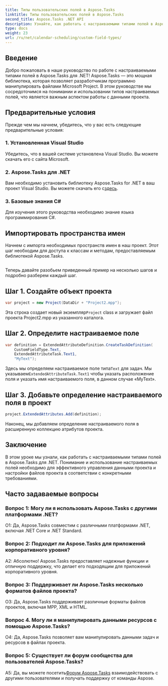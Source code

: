 ```yaml
---
title: Типы пользовательских полей в Aspose.Tasks
linktitle: Типы пользовательских полей в Aspose.Tasks
second_title: Aspose.Tasks .NET API
description: Узнайте, как работать с настраиваемыми типами полей в Aspose.Tasks для .NET. Пошаговое руководство с примерами кода и часто задаваемыми вопросами.
type: docs
weight: 23
url: /ru/net/calendar-scheduling/custom-field-types/
---
```

## Введение

Добро пожаловать в наше руководство по работе с настраиваемыми типами полей в Aspose.Tasks для .NET! Aspose.Tasks — это мощная библиотека, которая позволяет разработчикам программно манипулировать файлами Microsoft Project. В этом руководстве мы сосредоточимся на понимании и использовании типов настраиваемых полей, что является важным аспектом работы с данными проекта.

## Предварительные условия

Прежде чем мы начнем, убедитесь, что у вас есть следующие предварительные условия:

### 1. Установленная Visual Studio

Убедитесь, что в вашей системе установлена Visual Studio. Вы можете скачать его с сайта Microsoft.

### 2. Aspose.Tasks для .NET

 Вам необходимо установить библиотеку Aspose.Tasks for .NET в ваш проект Visual Studio. Вы можете скачать его с[здесь](https://releases.aspose.com/tasks/net/).

### 3. Базовые знания C#

Для изучения этого руководства необходимо знание языка программирования C#.

## Импортировать пространства имен

Начнем с импорта необходимых пространств имен в наш проект. Этот шаг необходим для доступа к классам и методам, предоставляемым библиотекой Aspose.Tasks.

```csharp

```

Теперь давайте разобьем приведенный пример на несколько шагов и подробно разберем каждый шаг.

## Шаг 1. Создайте объект проекта

```csharp
var project = new Project(DataDir + "Project2.mpp");
```

 Эта строка создает новый экземпляр`Project` class и загружает файл проекта Project2.mpp из указанного каталога.

## Шаг 2. Определите настраиваемое поле

```csharp
var definition = ExtendedAttributeDefinition.CreateTaskDefinition(
    CustomFieldType.Text,
    ExtendedAttributeTask.Text1,
    "MyText");
```

 Здесь мы определяем настраиваемое поле типа`Text` для задач. Мы указываем`ExtendedAttributeTask.Text1` чтобы указать расположение поля и указать имя настраиваемого поля, в данном случае «MyText».

## Шаг 3. Добавьте определение настраиваемого поля в проект

```csharp
project.ExtendedAttributes.Add(definition);
```

Наконец, мы добавляем определение настраиваемого поля в расширенную коллекцию атрибутов проекта.

## Заключение

В этом уроке мы узнали, как работать с настраиваемыми типами полей в Aspose.Tasks для .NET. Понимание и использование настраиваемых полей необходимо для эффективного управления данными проекта и настройки файлов проекта в соответствии с конкретными требованиями.

## Часто задаваемые вопросы

### Вопрос 1: Могу ли я использовать Aspose.Tasks с другими платформами .NET?

О1: Да, Aspose.Tasks совместим с различными платформами .NET, включая .NET Core и .NET Standard.

### Вопрос 2: Подходит ли Aspose.Tasks для приложений корпоративного уровня?

А2: Абсолютно! Aspose.Tasks предоставляет надежные функции и отличную поддержку, что делает его подходящим для приложений корпоративного уровня.

### Вопрос 3: Поддерживает ли Aspose.Tasks несколько форматов файлов проекта?

О3: Да, Aspose.Tasks поддерживает различные форматы файлов проектов, включая MPP, XML и HTML.

### Вопрос 4. Могу ли я манипулировать данными ресурсов с помощью Aspose.Tasks?

О4: Да, Aspose.Tasks позволяет вам манипулировать данными задач и ресурсов в файлах проекта.

### Вопрос 5: Существует ли форум сообщества для пользователей Aspose.Tasks?

 A5: Да, вы можете посетить[Форум Aspose.Tasks](https://forum.aspose.com/c/tasks/15) взаимодействовать с другими пользователями и получать поддержку от команды Aspose.